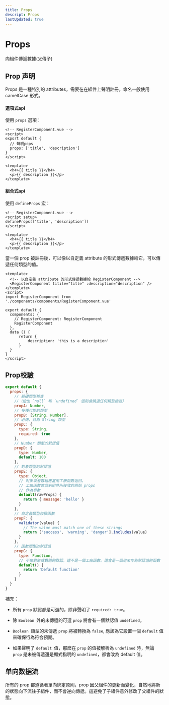 ```yaml
---
title: Props
descript: Props
lastUpdated: true
---
```


# Props

向組件傳遞數據(父傳子)

## Prop 声明

Props 是一種特別的 attributes，需要在在組件上聲明註冊。命名一般使用 camelCase 形式。

#### 選項式api

使用 `props` 選項：

``` vue
<!-- RegisterComponent.vue -->
<script>
export default {
  // 聲明pops
  props: ['title', 'description']
}
</script>

<template>
  <h4>{{ title }}</h4>
  <p>{{ description }}</p>
</template>
```

#### 組合式api

使用 `defineProps` 宏：

``` vue
<!-- RegisterComponent.vue -->
<script setup>
defineProps(['title', 'description'])
</script>

<template>
  <h4>{{ title }}</h4>
  <p>{{ description }}</p>
</template>
```



當一個 prop 被註冊後，可以像以自定義 attribute 的形式傳遞數據給它，可以傳遞任何類型的值。

``` vue
<template>
  <!-- 以自定義 attribute 的形式傳遞數據給 RegisterComponent -->
  <RegisterComponent titile="title" :description="description" />
</template>
<script>
import RegisterComponent from './components/components/RegisterComponent.vue'

export default {
  components: {
    // RegisterComponent: RegisterComponent
    RegisterComponent
  },
  data () {
      return {
          description: 'this is a description'
      }
  }
}
</script>
```

## Prop校驗

``` js
export default {
  props: {
    // 基礎類型檢查
    //（給出 `null` 和 `undefined` 值則會跳過任何類型檢查）
    propA: Number,
    // 多種可能的類型
    propB: [String, Number],
    // 必傳，且為 String 類型
    propC: {
      type: String,
      required: true
    },
    // Number 類型的默認值
    propD: {
      type: Number,
      default: 100
    },
    // 對象類型的默認值
    propE: {
      type: Object,
      // 對象或者數組應當用工廠函數返回。
      // 工廠函數會收到組件所接收的原始 props
      // 作為參數
      default(rawProps) {
        return { message: 'hello' }
      }
    },
    // 自定義類型校驗函數
    propF: {
      validator(value) {
        // The value must match one of these strings
        return ['success', 'warning', 'danger'].includes(value)
      }
    },
    // 函數類型的默認值
    propG: {
      type: Function,
      // 不像對象或數組的默認，這不是一個工廠函數。這會是一個用來作為默認值的函數
      default() {
        return 'Default function'
      }
    }
  }
}
```

補充：

- 所有 `prop` 默認都是可選的，除非聲明了 `required: true`。

- 除 `Boolean `外的未傳遞的可選 `prop` 將會有一個默認值 `undefined`。

- `Boolean `類型的未傳遞 `prop` 將被轉換為 `false`, 應該為它設置一個 `default` 值來確保行為符合預期。
- 如果聲明了 `default `值，那麽在 `prop` 的值被解析為 `undefined` 時，無論 `prop` 是未被傳遞還是顯式指明的 `undefined`，都會改為 default 值。

## 单向数据流

所有的 prop 都遵循著單向綁定原則，prop 因父組件的更新而變化，自然地將新的狀態向下流往子組件，而不會逆向傳遞。這避免了子組件意外修改了父組件的狀態。
